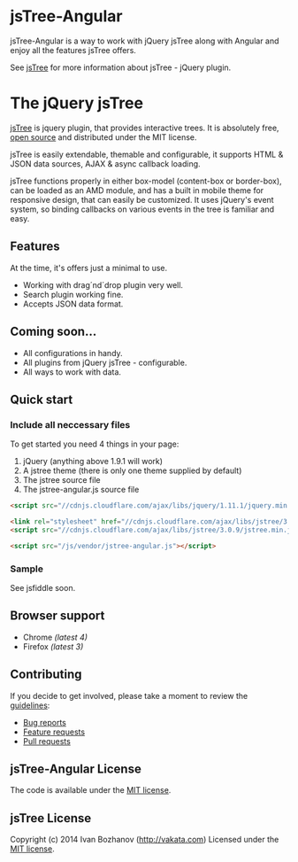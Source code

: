 # jsTree-Angular

jsTree-Angular is a way to work with jQuery jsTree along with Angular and enjoy all the features jsTree offers.

See [jsTree](http://www.jstree.com/) for more information about jsTree - jQuery plugin.


# The jQuery jsTree

[jsTree](http://www.jstree.com/) is jquery plugin, that provides interactive trees. It is absolutely free, [open source](https://github.com/vakata/jstree) and distributed under the MIT license.

jsTree is easily extendable, themable and configurable, it supports HTML & JSON data sources, AJAX & async callback loading.

jsTree functions properly in either box-model (content-box or border-box), can be loaded as an AMD module, and has a built in mobile theme for responsive design, that can easily be customized. It uses jQuery's event system, so binding callbacks on various events in the tree is familiar and easy.


## Features

At the time, it's offers just a minimal to use.
* Working with drag´nd´drop plugin very well.
* Search plugin working fine.
* Accepts JSON data format.
 

## Coming soon...

* All configurations in handy.
* All plugins from jQuery jsTree - configurable.
* All ways to work with data.


## Quick start

### Include all neccessary files
To get started you need 4 things in your page:
 1. jQuery (anything above 1.9.1 will work)
 2. A jstree theme (there is only one theme supplied by default)
 3. The jstree source file
 4. The jstree-angular.js source file

```html
<script src="//cdnjs.cloudflare.com/ajax/libs/jquery/1.11.1/jquery.min.js"></script>

<link rel="stylesheet" href="//cdnjs.cloudflare.com/ajax/libs/jstree/3.0.9/themes/default/style.min.css" />
<script src="//cdnjs.cloudflare.com/ajax/libs/jstree/3.0.9/jstree.min.js"></script>

<script src="/js/vendor/jstree-angular.js"></script>
```

### Sample

See jsfiddle soon.


## Browser support

* Chrome *(latest 4)*
* Firefox *(latest 3)*


## Contributing

If you decide to get involved, please take a moment to review
the [guidelines](CONTRIBUTING.md):

* [Bug reports](CONTRIBUTING.md#bugs)
* [Feature requests](CONTRIBUTING.md#features)
* [Pull requests](CONTRIBUTING.md#pull-requests)


## jsTree-Angular License

The code is available under the [MIT license](LICENSE.txt).


## jsTree License

Copyright (c) 2014 Ivan Bozhanov (http://vakata.com)
Licensed under the [MIT license](http://www.opensource.org/licenses/mit-license.php).
